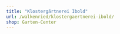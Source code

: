 ```yaml
---
title: "Klostergärtnerei Ibold"
url: /walkenried/klostergaertnerei-ibold/
shop: Garten-Center
---
```


